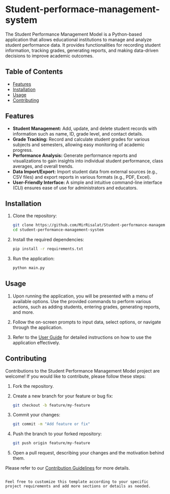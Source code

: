 # Student-performace-management-system

The Student Performance Management Model is a Python-based application that allows educational institutions to manage and analyze student performance data. It provides functionalities for recording student information, tracking grades, generating reports, and making data-driven decisions to improve academic outcomes.

## Table of Contents
- [Features](#features)
- [Installation](#installation)
- [Usage](#usage)
- [Contributing](#contributing)

## Features

- **Student Management:** Add, update, and delete student records with information such as name, ID, grade level, and contact details.
- **Grade Tracking:** Record and calculate student grades for various subjects and semesters, allowing easy monitoring of academic progress.
- **Performance Analysis:** Generate performance reports and visualizations to gain insights into individual student performance, class averages, and overall trends.
- **Data Import/Export:** Import student data from external sources (e.g., CSV files) and export reports in various formats (e.g., PDF, Excel).
- **User-Friendly Interface:** A simple and intuitive command-line interface (CLI) ensures ease of use for administrators and educators.

## Installation

1. Clone the repository:
   ```bash
   git clone https://github.com/MirRisalat/Student-performance-management-system.git
   cd student-performance-management-system
   ```

2. Install the required dependencies:
   ```bash
   pip install -r requirements.txt
   ```

3. Run the application:
   ```bash
   python main.py
   ```

## Usage

1. Upon running the application, you will be presented with a menu of available options. Use the provided commands to perform various actions, such as adding students, entering grades, generating reports, and more.

2. Follow the on-screen prompts to input data, select options, or navigate through the application.

3. Refer to the [User Guide](user-guide.md) for detailed instructions on how to use the application effectively.

## Contributing

Contributions to the Student Performance Management Model project are welcome! If you would like to contribute, please follow these steps:

1. Fork the repository.

2. Create a new branch for your feature or bug fix:
   ```bash
   git checkout -b feature/my-feature
   ```

3. Commit your changes:
   ```bash
   git commit -m "Add feature or fix"
   ```

4. Push the branch to your forked repository:
   ```bash
   git push origin feature/my-feature
   ```

5. Open a pull request, describing your changes and the motivation behind them.

Please refer to our [Contribution Guidelines](contribution.md) for more details.

```

Feel free to customize this template according to your specific project requirements and add more sections or details as needed.
